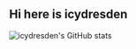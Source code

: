 ## Hi here is icydresden

![icydresden's GitHub stats](https://github-readme-stats.vercel.app/api?username=icydresden&show_icons=true&theme=tokyonight)

<!--
**icydresden/icydresden** is a ✨ _special_ ✨ repository because its `README.md` (this file) appears on your GitHub profile.

Here are some ideas to get you started:

- 🔭 I’m currently working on ...
- 🌱 I’m currently learning ...
- 👯 I’m looking to collaborate on ...
- 🤔 I’m looking for help with ...
- 💬 Ask me about ...
- 📫 How to reach me: ...
- 😄 Pronouns: ...
- ⚡ Fun fact: ...
-->
